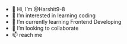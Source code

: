 - 👋 Hi, I’m @Harshit9-8
- 👀 I’m interested in learning coding
- 🌱 I’m currently learning Frontend Developing
- 💞️ I’m looking to collaborate
- 📫 reach me

<!---
Harshit9-8/Harshit9-8 is a ✨ special ✨ repository because its `README.md` (this file) appears on your GitHub profile.
You can click the Preview link to take a look at your changes.
--->
